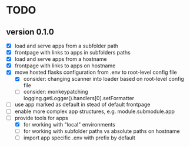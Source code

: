 # TODO

## version 0.1.0

- [x] load and serve apps from a subfolder path
- [x] frontpage with links to apps in subfolders paths
- [x] load and serve apps from a hostname
- [x] frontpage with links to apps on hostname
- [x] move hosted flasks configuration from .env to root-level config file
  - [x] consider: changing scanner into loader based on root-level config file
  - [ ] consider: monkeypatching logging.getLogger().handlers[0].setFormatter
- [ ] use app marked as default in stead of default frontpage
- [ ] enable more complex app structures, e.g. module.submodule.app
- [ ] provide tools for apps
  - [x] for working with "local" environments
  - [ ] for working with subfolder paths vs absolute paths on hostname
  - [ ] import app specific .env with prefix by default
